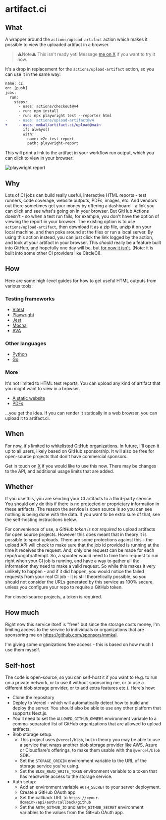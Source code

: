 # artifact.ci

## What

A wrapper around the `actions/upload-artifact` action which makes it possible to view the uploaded artifact in a browser.

>⚠️Note⚠️ This isn't ready yet! Message [me on X](https://x.com/mmkalmmkal) if you want to try it now.

It's a drop in replacement for the `actions/upload-artifact` action, so you can use it in the same way:

```diff
name: CI
on: [push]
jobs:
  run:
    steps:
      - uses: actions/checkout@v4
      - run: npm install
      - run: npx playwright test --reporter html
-     - uses: actions/upload-artifact@v4
+     - uses: mmkal/artifact.ci/upload@main
        if: always()
        with:
          name: e2e-test-report
          path: playwright-report
```

This will print a link to the artifact in your workflow run output, which you can click to view in your browser:

![playwright report](/reports/playwright.png)

## Why

Lots of CI jobs can build really useful, interactive HTML reports - test runners, code coverage, website outputs, PDFs, images, etc. And vendors out there sometimes get your money by offering a dashboard - a link you can click and see what's going on in your browser. But GitHub Actions doesn't - so when a test run fails, for example, you don't have the option of viewing the report in your browser. The existing option is to use `actions/upload-artifact`, then download it as a zip file, unzip it on your local machine, and then poke around at the files or run a local server. By using this action instead, you can just click the link logged by the action, and look at your artifact in your browser. This _should_ really be a feature built into GitHub, and hopefully one day will be, but [for now it isn't](https://github.com/actions/upload-artifact/issues/14). (Note: it is built into some other CI providers like CircleCI).

## How

Here are some high-level guides for how to get useful HTML outputs from various tools:

### Testing frameworks

- [Vitest](/recipes/testing/vitest)
- [Playwright](/recipes/testing/playwright)
- [Jest](/recipes/testing/jest)
- [Mocha](/recipes/testing/mocha)
- [AVA](/recipes/testing/ava)

### Other languages

- [Python](/recipes/python)
- [Go](/recipes/go)

### More

It's not limited to HTML test reports. You can upload any kind of artifact that you might want to view in a browser.

- [A static website](/recipes/website)
- [PDFs](/recipes/pdf)

...you get the idea. If you can render it statically in a web browser, you can upload it to artifact.ci.

## When

For now, it's limited to whitelisted GitHub organizations. In future, I'll open it up to all users, likely based on GitHub sponsorship. It will also be free for open-source projects that don't have commercial sponsors.

Get in touch on [X](https://x.com/mmkalmmkal) if you would like to use this now. There may be changes to the API, and additional usage limits that are added.

## Whether

If you use this, you are sending your CI artifacts to a third-party service. You should only do this if there is no protected or proprietary information in these artifacts. The reason the service is open source is so you can see nothing is being done with the data. If you want to be extra sure of that, see the self-hosting instructions below.

For convenience of use, a *GitHub token is not required* to upload artifacts for open source projects. However this does meant that in theory it is possible to spoof uploads. There are some protections against this - the upload API will check to make sure that the job id provided is running at the time it receives the request. And, only one request can be made for each repo/run/job/attempt. So, a spoofer would need to time their request to run right when your CI job is running, and have a way to gather all the information they need to make a valid request. So while this makes it very unlikely to happen - and if it did happen, you would notice the failed requests from your real CI job - it is still theoretically possible, so you should not consider the URLs generated by this service as 100% secure, unless you configure your repo to require a GitHub token.

For closed-source projects, a token is required.

## How much

Right now this service itself is "free" but since the storage costs money, I'm limiting access to the service to individuals or organizations that are sponsoring me on https://github.com/sponsors/mmkal.

I'm giving some organizations free access - this is based on how much I use them myself.

## Self-host

The code is open-source, so you can self-host it if you want to (e.g. to run on a private network, or to use it without sponsoring me, or to use a different blob storage provider, or to add extra features etc.). Here's how:

- Clone the repository
- Deploy to Vercel - which will automatically detect how to build and deploy the server. You should also be able to use any other platform that supports Next.js.
- You'll need to set the `ALLOWED_GITHUB_OWNERS` environment variable to a comma-separated list of GitHub organizations that are allowed to upload artifacts.
- Blob storage setup:
   - This project uses `@vercel/blob`, but in theory you may be able to use a service that wraps another blob storage provider like AWS, Azure or Cloudflare's offerings, to make them usable with the `@vercel/blob` SDK.
   - Set the `STORAGE_ORIGIN` environment variable to the URL of the storage service you're using.
   - Set the `BLOB_READ_WRITE_TOKEN` environment variable to a token that has read/write access to the storage service.
- Auth setup:
   - Add an environment variable `AUTH_SECRET` to your server deployment.
   - Create a GitHub OAuth app
   - Set the callback URL to `https://<your-domain>/api/auth/callback/github`
   - Set the `AUTH_GITHUB_ID` and `AUTH_GITHUB_SECRET` environment variables to the values from the GitHub OAuth app.
